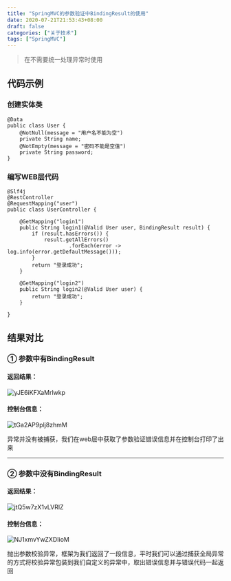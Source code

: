 ```yaml
---
title: "SpringMVC的参数验证中BindingResult的使用"
date: 2020-07-21T21:53:43+08:00
draft: false
categories: ["关于技术"]
tags: ["SpringMVC"]
---
```


> 在不需要统一处理异常时使用

## 代码示例

### 创建实体类

```
@Data
public class User {
    @NotNull(message = "用户名不能为空")
    private String name;
    @NotEmpty(message = "密码不能是空值")
    private String password;
}
```

### 编写WEB层代码

```
@Slf4j
@RestController
@RequestMapping("user")
public class UserController {

    @GetMapping("login1")
    public String login1(@Valid User user, BindingResult result) {
        if (result.hasErrors()) {
            result.getAllErrors()
                    .forEach(error -> log.info(error.getDefaultMessage()));
        }
        return "登录成功";
    }

    @GetMapping("login2")
    public String login2(@Valid User user) {
        return "登录成功";
    }
    
}
```

## 结果对比

### ① 参数中有BindingResult

#### 返回结果：

![yJE6iKFXaMrlwkp](https://i.loli.net/2020/07/22/yJE6iKFXaMrlwkp.png)

#### 控制台信息：

![tGa2AP9plj8zhmM](https://i.loli.net/2020/07/22/tGa2AP9plj8zhmM.png)

异常并没有被捕获，我们在web层中获取了参数验证错误信息并在控制台打印了出来

---

### ② 参数中没有BindingResult

#### 返回结果：

![jtQ5w7zX1vLVRlZ](https://i.loli.net/2020/07/22/jtQ5w7zX1vLVRlZ.png)

#### 控制台信息：

![NJ1xmvYwZXDIioM](https://i.loli.net/2020/07/22/NJ1xmvYwZXDIioM.png)

抛出参数校验异常，框架为我们返回了一段信息，平时我们可以通过捕获全局异常的方式将校验异常包装到我们自定义的异常中，取出错误信息并与错误代码一起返回
